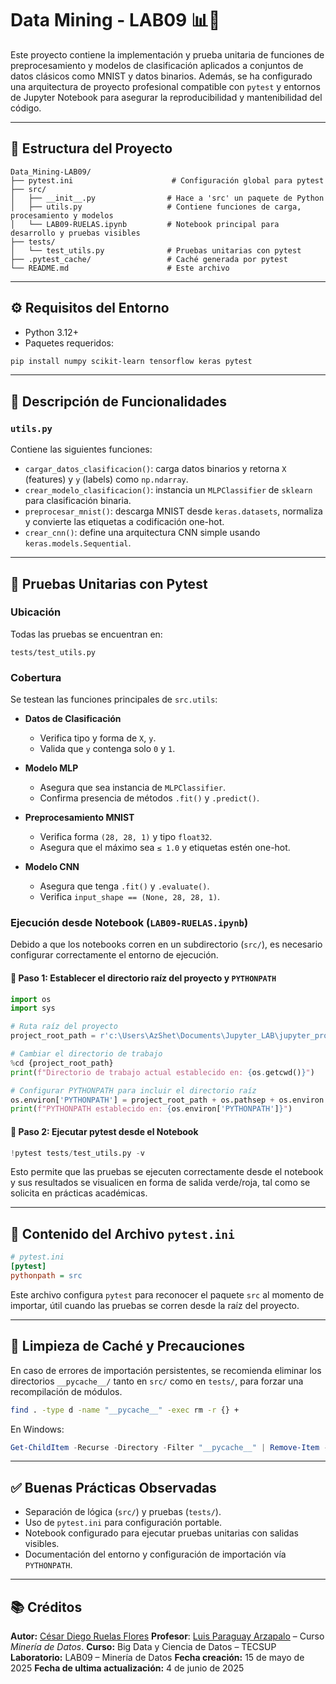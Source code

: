 # Data Mining - LAB09 📊🧠

Este proyecto contiene la implementación y prueba unitaria de funciones de preprocesamiento y modelos de clasificación aplicados a conjuntos de datos clásicos como MNIST y datos binarios. Además, se ha configurado una arquitectura de proyecto profesional compatible con `pytest` y entornos de Jupyter Notebook para asegurar la reproducibilidad y mantenibilidad del código.

---

## 📁 Estructura del Proyecto

```plaintext
Data_Mining-LAB09/
├── pytest.ini                      # Configuración global para pytest
├── src/
│   ├── __init__.py                # Hace a 'src' un paquete de Python
│   ├── utils.py                   # Contiene funciones de carga, procesamiento y modelos
│   └── LAB09-RUELAS.ipynb         # Notebook principal para desarrollo y pruebas visibles
├── tests/
│   └── test_utils.py              # Pruebas unitarias con pytest
├── .pytest_cache/                 # Caché generada por pytest
└── README.md                      # Este archivo
````

---

## ⚙️ Requisitos del Entorno

* Python 3.12+
* Paquetes requeridos:

```bash
pip install numpy scikit-learn tensorflow keras pytest
```

---

## 🔬 Descripción de Funcionalidades

### `utils.py`

Contiene las siguientes funciones:

* `cargar_datos_clasificacion()`: carga datos binarios y retorna `X` (features) y `y` (labels) como `np.ndarray`.
* `crear_modelo_clasificacion()`: instancia un `MLPClassifier` de `sklearn` para clasificación binaria.
* `preprocesar_mnist()`: descarga MNIST desde `keras.datasets`, normaliza y convierte las etiquetas a codificación one-hot.
* `crear_cnn()`: define una arquitectura CNN simple usando `keras.models.Sequential`.

---

## 🧪 Pruebas Unitarias con Pytest

### Ubicación

Todas las pruebas se encuentran en:

```
tests/test_utils.py
```

### Cobertura

Se testean las funciones principales de `src.utils`:

* **Datos de Clasificación**

  * Verifica tipo y forma de `X`, `y`.
  * Valida que `y` contenga solo `0` y `1`.

* **Modelo MLP**

  * Asegura que sea instancia de `MLPClassifier`.
  * Confirma presencia de métodos `.fit()` y `.predict()`.

* **Preprocesamiento MNIST**

  * Verifica forma `(28, 28, 1)` y tipo `float32`.
  * Asegura que el máximo sea `≤ 1.0` y etiquetas estén one-hot.

* **Modelo CNN**

  * Asegura que tenga `.fit()` y `.evaluate()`.
  * Verifica `input_shape == (None, 28, 28, 1)`.

### Ejecución desde Notebook (`LAB09-RUELAS.ipynb`)

Debido a que los notebooks corren en un subdirectorio (`src/`), es necesario configurar correctamente el entorno de ejecución.

#### 📍 Paso 1: Establecer el directorio raíz del proyecto y `PYTHONPATH`

```python
import os
import sys

# Ruta raíz del proyecto
project_root_path = r'c:\Users\AzShet\Documents\Jupyter_LAB\jupyter_projects\5to_ciclo\DataMining\lab9\Data_Mining-LAB09'

# Cambiar el directorio de trabajo
%cd {project_root_path}
print(f"Directorio de trabajo actual establecido en: {os.getcwd()}")

# Configurar PYTHONPATH para incluir el directorio raíz
os.environ['PYTHONPATH'] = project_root_path + os.pathsep + os.environ.get('PYTHONPATH', '')
print(f"PYTHONPATH establecido en: {os.environ['PYTHONPATH']}")
```

#### 📍 Paso 2: Ejecutar pytest desde el Notebook

```python
!pytest tests/test_utils.py -v
```

Esto permite que las pruebas se ejecuten correctamente desde el notebook y sus resultados se visualicen en forma de salida verde/roja, tal como se solicita en prácticas académicas.

---

## 🧾 Contenido del Archivo `pytest.ini`

```ini
# pytest.ini
[pytest]
pythonpath = src
```

Este archivo configura `pytest` para reconocer el paquete `src` al momento de importar, útil cuando las pruebas se corren desde la raíz del proyecto.

---

## 🧼 Limpieza de Caché y Precauciones

En caso de errores de importación persistentes, se recomienda eliminar los directorios `__pycache__/` tanto en `src/` como en `tests/`, para forzar una recompilación de módulos.

```bash
find . -type d -name "__pycache__" -exec rm -r {} +
```

En Windows:

```powershell
Get-ChildItem -Recurse -Directory -Filter "__pycache__" | Remove-Item -Recurse -Force
```

---

## ✅ Buenas Prácticas Observadas

* Separación de lógica (`src/`) y pruebas (`tests/`).
* Uso de `pytest.ini` para configuración portable.
* Notebook configurado para ejecutar pruebas unitarias con salidas visibles.
* Documentación del entorno y configuración de importación vía `PYTHONPATH`.

---

## 📚 Créditos

**Autor:** [César Diego Ruelas Flores](https://www.linkedin.com/in/diego-ruelas-flores/)
**Profesor**: [Luis Paraguay Arzapalo](https://github.com/luispar90) – Curso *Minería de Datos*.
**Curso:** Big Data y Ciencia de Datos – TECSUP
**Laboratorio:** LAB09 – Minería de Datos
**Fecha creación:** 15 de mayo de 2025
**Fecha de ultima actualización:** 4 de junio de 2025